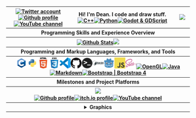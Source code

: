 <table>
    <tr>
        <th style="text-align: center;">
            <a href="https://twitter.com/mumunimochii">
                <img alt="Twitter account" title="Twitter account" height="20px" src="https://img.shields.io/badge/Twitter-1DA1F2?style=for-the-badge&logo=twitter&logoColor=white" />
            </a><br />
            <a href="https://github.com/MumuNiMochii">
                <img alt="Github profile" title="Github profile" height="20px" src="https://img.shields.io/badge/GitHub-100000?style=for-the-badge&logo=github&logoColor=white" />
            </a><br />
            <a href="https://www.youtube.com/channel/UCIbFglT-SmEPmeGTXxUipZA">
                <img alt="YouTube channel" title="YouTube channel" height="20px" src="https://img.shields.io/badge/YouTube-FF0000?style=for-the-badge&logo=youtube&logoColor=white">
            </a>
        </th>
        <th style="text-align: center;">
            Hi! I'm Dean. I code and draw stuff.<br />
            <a href="https://isocpp.org"><img alt="C++" title="C++ | C++17" height="20px" src="https://img.shields.io/badge/C%2B%2B-00599C?style=for-the-badge&logo=c%2B%2B&logoColor=white" /></a><a href="https://www.python.org"><img alt="Python" title="Python | Python 3.10 & 3.9" height="20px" src="https://img.shields.io/badge/Python-3776AB?style=for-the-badge&logo=python&logoColor=white" /></a><a href="https://godotengine.org"><img alt="Godot & GDScript" title="Godot & GDScript" height="20px" src="https://img.shields.io/badge/Godot-478CBF?style=for-the-badge&logo=GodotEngine&logoColor=white"></a>
        </th>
        <th style="text-align: center;">
            <a href="https://open.spotify.com/user/31okxaqyjgfwqsgnlggepdkaanju"><img src="https://github-readme-spotify-ebon.vercel.app/api/spotify" /></a>
        </th>
    <tr>
    <tr>
        <th colspan="3" style="text-align: center;">Programming Skills and Experience Overview</th>
    </tr>
    <tr>
        <th colspan="3" style="text-align: center;">
        <a title="Visit my Github repositories" href="https://github.com/MumuNiMochii?tab=repositories"><img src="https://github-readme-stats.vercel.app/api?username=MumuNiMochii&show_icons=true&include_all_commits=true&theme=synthwave&custom_title=Github%20Stats&hide_border=true" alt="Github Stats" /></a><a title="Visit my Github repositories" href="https://github.com/MumuNiMochii?tab=repositories"><img height="195px" src="https://github-readme-stats.vercel.app/api/top-langs/?username=MumuNiMochii&layout=compact&theme=synthwave&langs_count=10&hide=js&hide_border=true" /></a>
        </th>
    </tr>
    <tr>
        <th colspan="3" style="text-align: center;">Programming and Markup Languages, Frameworks, and Tools</th>
    </tr>
    <tr>
        <th colspan="3" style="text-align: center;">
            <a href="https://isocpp.org"><img alt="C++" title="C++ | C++17" width="30px" src="https://raw.githubusercontent.com/github/explore/f3e22f0dca2be955676bc70d6214b95b13354ee8/topics/c/c.png" /></a><a href="https://www.python.org"><img alt="Python" title="Python | Python 3.10 & 3.9" width="30px" src="https://raw.githubusercontent.com/github/explore/80688e429a7d4ef2fca1e82350fe8e3517d3494d/topics/python/python.png" /></a><a href="https://html.spec.whatwg.org/multipage/"><img alt="HTML5" title="HTML5" width="30px" src="https://raw.githubusercontent.com/github/explore/80688e429a7d4ef2fca1e82350fe8e3517d3494d/topics/html/html.png" /></a><a href="https://www.w3.org/Style/CSS/Overview.en.html"><img alt="CSS3" title="CSS3" width="30px" src="https://raw.githubusercontent.com/github/explore/80688e429a7d4ef2fca1e82350fe8e3517d3494d/topics/css/css.png" /></a><a href="https://code.visualstudio.com"><img alt="Visual Studio Code" title="Visual Studio Code" width="30px" src="https://raw.githubusercontent.com/github/explore/80688e429a7d4ef2fca1e82350fe8e3517d3494d/topics/visual-studio-code/visual-studio-code.png" /></a><a href="https://github.com"><img alt="Github" title="Github | VSC Source Control" width="30px" src="https://raw.githubusercontent.com/github/explore/78df643247d429f6cc873026c0622819ad797942/topics/github/github.png" /></a><a href="https://github.com/microsoft/terminal"><img alt="Terminal" title="Terminal | Windows Terminal" width="30px" src="https://raw.githubusercontent.com/github/explore/d92924b1d925bb134e308bd29c9de6c302ed3beb/topics/terminal/terminal.png" /></a><a href="https://www.gnu.org/software/bash/"><img alt="Bash" title="Bash | MSYS2" width="30px" src="https://raw.githubusercontent.com/github/explore/80688e429a7d4ef2fca1e82350fe8e3517d3494d/topics/bash/bash.png" /></a><a href="https://godotengine.org"><img alt="Godot & GDScript" title="Godot & GDScript" width="30px" src="https://raw.githubusercontent.com/godotengine/godot/master/main/app_icon.png" /></a><a href="https://www.javascript.com"><img alt="JavaScript" title="JavaScript | p5js" width="30px" src="https://raw.githubusercontent.com/github/explore/80688e429a7d4ef2fca1e82350fe8e3517d3494d/topics/javascript/javascript.png" /></a><a href="https://sass-lang.com"><img alt="Sass" title="Sass" width="30px" src="https://raw.githubusercontent.com/github/explore/80688e429a7d4ef2fca1e82350fe8e3517d3494d/topics/sass/sass.png" /></a><a href="https://www.opengl.org"><img alt="OpenGL" title="OpenGL | FreeGLUT" src="https://img.shields.io/badge/OpenGL-000000?style=for-the-badge&logo=opengl" /></a><a href="https://www.java.com/en/"><img alt="Java" title="Java" src="https://img.shields.io/badge/Java-ED8B00?style=for-the-badge&logo=java&logoColor=white" /></a><a href="https://daringfireball.net/projects/markdown/"><img alt="Markdown" title="Markdown" src="https://img.shields.io/badge/Markdown-000000?style=for-the-badge&logo=markdown&logoColor=white" /></a><a href="https://getbootstrap.com/docs/4.0/getting-started/introduction/"><img alt="Bootstrap | Bootstrap 4" title="Bootstrap | Bootstrap 4" src="https://img.shields.io/badge/Bootstrap-563D7C?style=for-the-badge&logo=bootstrap&logoColor=white"></a>
        </th>
    </tr>
    <tr>
        <th colspan="3" style="text-align: center;">Milestones and Project Platforms</th>
    </tr>
    <tr>
        <th colspan="3" style="text-align: center;">
                <img src="https://github-profile-trophy.vercel.app/?username=MumuNiMochii&theme=monokai&no-frame=true&row=1" /><br />
                <a href="https://github.com/MumuNiMochii"><img alt="Github profile" title="Github profile" src="https://img.shields.io/badge/GitHub-100000?style=for-the-badge&logo=github&logoColor=white" /></a><a href="https://mumunimochii.itch.io"><img alt="itch.io profile" title="itch.io profile" src="https://img.shields.io/badge/Itch.io-FA5C5C?style=for-the-badge&logo=itchdotio&logoColor=white" /></a><a href="https://www.youtube.com/channel/UCIbFglT-SmEPmeGTXxUipZA"><img alt="YouTube channel" title="YouTube channel" src="https://img.shields.io/badge/YouTube-FF0000?style=for-the-badge&logo=youtube&logoColor=white"></a>
        </th>
    </tr>
    <tr>
        <th colspan="3"">
            <details><summary>Graphics</summary>
                <table>
                    <tr>
                        <th colspan="3" style="text-align: center;">Art, Animation, and Rendering Tools and Works</th>
                    </tr>
                    <tr>
                        <th colspan="3" style="text-align: center;">
                            <a href="https://www.aseprite.org"><img alt="Aseprite" title="Aseprite" width="30px" src="https://raw.githubusercontent.com/aseprite/aseprite/main/data/icons/ase64.png" /></a><a href="https://krita.org/en/"><img alt="Krita" title="Krita" width="30px" src="https://raw.githubusercontent.com/KDE/krita/master/packaging/windows/msix/pkg/Assets/StoreLogo.scale-400.png" /></a><a href="https://www.blender.org"><img alt="Blender" title="Blender" width="30px" src="https://raw.githubusercontent.com/blender/blender/master/release/windows/msix/Assets/StoreLogo.scale-400.png" /></a><a href="https://godotengine.org"><img alt="Godot & GDScript" title="Godot & GDScript" width="30px" src="https://raw.githubusercontent.com/godotengine/godot/master/main/app_icon.png" /></a>
                            <table>
                                <tr>
                                    <td>
                                        <img width="252px" src="img\old_pixel_art_submission.png" /><br /><img width="252px" src="img\old_itadori_yuji_fanart_with_krita.png" \><br /><img width="252px" src="img\old_goku_mui_with_aseprite.png" /><br /><img width="252px" src="img\05_donut_final_rendered.png" /><br /><img width="252px" src="img\06_donut_final_rendered.png" />
                                    </td>
                                    <td>
                                        <img width="252px" src="img\old_krita_oc_lineart.png" />
                                    </td>
                                    <td>
                                        <img width="252px" src="img\old_portfolio_card_animation.gif" /><br /><img width="252px" src="img\old_portfolio_animation.gif" /><br /><img width="252px" src="img\old_yufo_model_with_godot.png" />
                                    </td>
                                </tr>
                            </table>
                        </th>
                    </tr>
                </table>
            </details>
        </th>
    </tr>
</table>